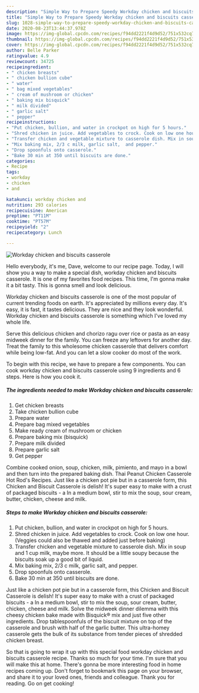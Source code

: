 ```yaml
---
description: "Simple Way to Prepare Speedy Workday chicken and biscuits casserole"
title: "Simple Way to Prepare Speedy Workday chicken and biscuits casserole"
slug: 1028-simple-way-to-prepare-speedy-workday-chicken-and-biscuits-casserole
date: 2020-08-23T13:44:37.978Z
image: https://img-global.cpcdn.com/recipes/f94dd2221f4d9d52/751x532cq70/workday-chicken-and-biscuits-casserole-recipe-main-photo.jpg
thumbnail: https://img-global.cpcdn.com/recipes/f94dd2221f4d9d52/751x532cq70/workday-chicken-and-biscuits-casserole-recipe-main-photo.jpg
cover: https://img-global.cpcdn.com/recipes/f94dd2221f4d9d52/751x532cq70/workday-chicken-and-biscuits-casserole-recipe-main-photo.jpg
author: Belle Parker
ratingvalue: 4.9
reviewcount: 34725
recipeingredient:
- " chicken breasts"
- " chicken bullion cube"
- " water"
- " bag mixed vegetables"
- " cream of mushroom or chicken"
- " baking mix bisquick"
- " milk divided"
- " garlic salt"
- " pepper"
recipeinstructions:
- "Put chicken, bullion, and water in crockpot on high for 5 hours."
- "Shred chicken in juice. Add vegetables to crock. Cook on low one hour. (Veggies could also be thawed and added just before baking)"
- "Transfer chicken and vegetable mixture to casserole dish. Mix in soup and 1 cup milk, maybe more. It should be a little soupy because the biscuits soak up a good bit of liquid."
- "Mix baking mix, 2/3 c milk, garlic salt,  and pepper."
- "Drop spoonfuls onto casserole."
- "Bake 30 min at 350 until biscuits are done."
categories:
- Recipe
tags:
- workday
- chicken
- and

katakunci: workday chicken and 
nutrition: 293 calories
recipecuisine: American
preptime: "PT11M"
cooktime: "PT57M"
recipeyield: "2"
recipecategory: Lunch

---
```



![Workday chicken and biscuits casserole](https://img-global.cpcdn.com/recipes/f94dd2221f4d9d52/751x532cq70/workday-chicken-and-biscuits-casserole-recipe-main-photo.jpg)

Hello everybody, it's me, Dave, welcome to our recipe page. Today, I will show you a way to make a special dish, workday chicken and biscuits casserole. It is one of my favorites food recipes. This time, I'm gonna make it a bit tasty. This is gonna smell and look delicious.

Workday chicken and biscuits casserole is one of the most popular of current trending foods on earth. It's appreciated by millions every day. It's easy, it is fast, it tastes delicious. They are nice and they look wonderful. Workday chicken and biscuits casserole is something which I've loved my whole life.

Serve this delicious chicken and chorizo ragu over rice or pasta as an easy midweek dinner for the family. You can freeze any leftovers for another day. Treat the family to this wholesome chicken casserole that delivers comfort while being low-fat. And you can let a slow cooker do most of the work.


To begin with this recipe, we have to prepare a few components. You can cook workday chicken and biscuits casserole using 9 ingredients and 6 steps. Here is how you cook it.

<!--inarticleads1-->

##### The ingredients needed to make Workday chicken and biscuits casserole:

1. Get  chicken breasts
1. Take  chicken bullion cube
1. Prepare  water
1. Prepare  bag mixed vegetables
1. Make ready  cream of mushroom or chicken
1. Prepare  baking mix (bisquick)
1. Prepare  milk divided
1. Prepare  garlic salt
1. Get  pepper


Combine cooked onion, soup, chicken, milk, pimiento, and mayo in a bowl and then turn into the prepared baking dish. Thai Peanut Chicken Casserole Hot Rod&#39;s Recipes. Just like a chicken pot pie but in a casserole form, this Chicken and Biscuit Casserole is delish! It&#39;s super easy to make with a crust of packaged biscuits - a In a medium bowl, stir to mix the soup, sour cream, butter, chicken, cheese and milk. 

<!--inarticleads2-->

##### Steps to make Workday chicken and biscuits casserole:

1. Put chicken, bullion, and water in crockpot on high for 5 hours.
1. Shred chicken in juice. Add vegetables to crock. Cook on low one hour. (Veggies could also be thawed and added just before baking)
1. Transfer chicken and vegetable mixture to casserole dish. Mix in soup and 1 cup milk, maybe more. It should be a little soupy because the biscuits soak up a good bit of liquid.
1. Mix baking mix, 2/3 c milk, garlic salt,  and pepper.
1. Drop spoonfuls onto casserole.
1. Bake 30 min at 350 until biscuits are done.


Just like a chicken pot pie but in a casserole form, this Chicken and Biscuit Casserole is delish! It&#39;s super easy to make with a crust of packaged biscuits - a In a medium bowl, stir to mix the soup, sour cream, butter, chicken, cheese and milk. Solve the midweek dinner dilemma with this cheesy chicken bake made with Bisquick® mix and just five other ingredients. Drop tablespoonfuls of the biscuit mixture on top of the casserole and brush with half of the garlic butter. This ultra-homey casserole gets the bulk of its substance from tender pieces of shredded chicken breast. 

So that is going to wrap it up with this special food workday chicken and biscuits casserole recipe. Thanks so much for your time. I'm sure that you will make this at home. There's gonna be more interesting food in home recipes coming up. Don't forget to bookmark this page on your browser, and share it to your loved ones, friends and colleague. Thank you for reading. Go on get cooking!

